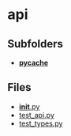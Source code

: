 # api

## Subfolders

- [__pycache__](__pycache__)

## Files

- [__init__.py](__init__.py)
- [test_api.py](test_api.py)
- [test_types.py](test_types.py)
